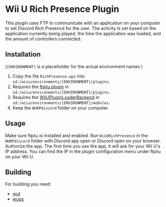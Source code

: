 # Wii U Rich Presence Plugin

This plugin uses FTP to communicate with an application on your computer to set Discord Rich Presence for the user. The activity is set based on the application currently being played, the time the application was loaded, and the amount of controllers connected.

## Installation
(`[ENVIRONMENT]` is a placeholder for the actual environment namev.)

1. Copy the file `RichPresence.wps` into `sd:/wiiu/environments/[ENVIRONMENT]/plugins`.
2. Requires the [ftpiiu plugin](https://github.com/wiiu-env/ftpiiu_plugin) in `sd:/wiiu/environments/[ENVIRONMENT]/plugins`.
3. Requires the [WiiUPluginLoaderBackend](https://github.com/wiiu-env/WiiUPluginLoaderBackend) in `sd:/wiiu/environments/[ENVIRONMENT]/modules`.
5. Keep the `WURPdiscord` folder on your computer.

## Usage
Make sure ftpiiu is installed and enabled. Run `WiiURichPresence` in the `WURPdiscord` folder with Discord app open or Discord open on your browser. Authorize the app. The first time you use the app, it will ask for your Wii U's IP address. You can find the IP in the plugin configuration menu under ftpiiu on your Wii U.

## Building

For building you need:
- [wut](https://github.com/decaf-emu/wut)
- [wups](https://github.com/wiiu-env/WiiUPluginSystem)